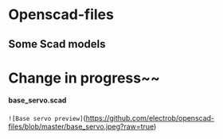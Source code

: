 # Openscad-files

## Some Scad models

# Change in progress~~

#### base_servo.scad

`![Base servo preview]`(https://github.com/electrob/openscad-files/blob/master/base_servo.jpeg?raw=true)

